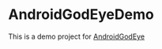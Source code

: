 # AndroidGodEyeDemo

This is a demo project for [AndroidGodEye](https://github.com/Kyson/AndroidGodEye)
